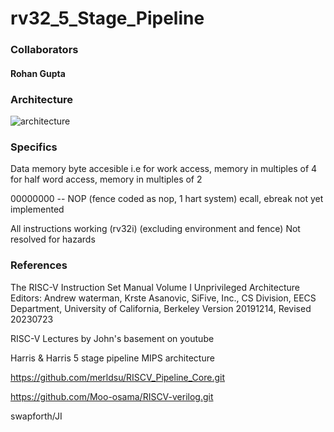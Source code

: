# rv32_5_Stage_Pipeline
### Collaborators
#### Rohan Gupta

### Architecture
![architecture](https://github.com/Rohan7Gupta/rv32_5_Stage_Pipeline/blob/main/RV32%205-stage%20pipeline%20data-path%20(14).png)
### Specifics
Data memory byte accesible
i.e for work access, memory in multiples of 4
for half word access, memory in multiples of 2

00000000 -- NOP
(fence coded as nop, 1 hart system)
ecall, ebreak not yet implemented

All instructions working (rv32i) (excluding environment and fence)
Not resolved for hazards

### References

The RISC-V Instruction Set Manual Volume I Unprivileged Architecture
 Editors: Andrew waterman, Krste Asanovic, SiFive, Inc., CS Division, EECS Department, University of California, Berkeley
 Version 20191214, Revised 20230723

RISC-V Lectures by John's basement on youtube

Harris & Harris 5 stage pipeline MIPS architecture

https://github.com/merldsu/RISCV_Pipeline_Core.git

https://github.com/Moo-osama/RISCV-verilog.git

swapforth/JI
